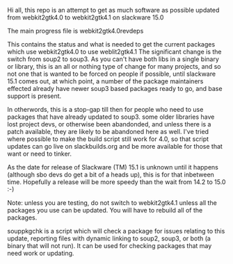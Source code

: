 Hi all, this repo is an attempt to get as much software as possible updated from webkit2gtk4.0 to webkit2gtk4.1 on slackware 15.0

The main progress file is webkit2gtk4.0revdeps

This contains the status and what is needed to get the current packages which use webkit2gtk4.0 to use weblit2gtk4.1
The significant change is the switch from soup2 to soup3. As you can't have both libs in a single binary or library, this
is an all or nothing type of change for many projects, and so not one that is wanted to be forced on people if possible,
until slackware 15.1 comes out, at which point, a number of the package maintainers effected already have newer soup3
based packages ready to go, and base support is present.

In otherwords, this is a stop-gap till then for people who need to use packages that have already updated to soup3.
some older libraries have lost project devs, or otherwise been abandonded, and unless there is a patch available, they
are likely to be abandoned here as well.
I've tried where possible to make the build script still work for 4.0, so that script updates can go live on slackbuilds.org
and be more available for those that want or need to tinker.

As the date for release of Slackware (TM) 15.1 is unknown until it happens (although sbo devs do get a bit of a heads up),
this is for that inbetween time. Hopefully a release will be more speedy than the wait from 14.2 to 15.0 :-)

Note: unless you are testing, do not switch to webkit2gtk4.1 unless all the packages you use can be updated. You will have
to rebuild all of the packages.

souppkgchk is a script which will check a package for issues relating to this update, reporting files with dynamic linking
to soup2, soup3, or both (a binary that will not run). It can be used for checking packages that may need work or updating.
